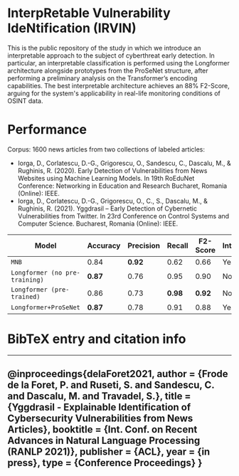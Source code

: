# InterpRetable Vulnerability IdeNtification (IRVIN)

This is the public repository of the study in which we introduce an interpretable approach to the subject of cyberthreat early detection. In particular, an interpretable classification is performed using the Longformer architecture alongside prototypes from the ProSeNet structure, after performing a preliminary analysis on the Transformer’s encoding capabilities. The best interpretable architecture achieves an 88\% F2-Score, arguing for the system's applicability in real-life monitoring conditions of OSINT data.

# Performance

Corpus: 1600 news articles from two collections of labeled articles:
* Iorga, D., Corlatescu, D.-G., Grigorescu, O., Sandescu, C., Dascalu, M., & Rughinis, R. (2020). Early Detection of Vulnerabilities from News Websites using Machine Learning Models. In 19th RoEduNet Conference: Networking in Education and Research Bucharet, Romania (Online): IEEE.
* Iorga, D., Corlatescu, D.-G., Grigorescu, O., C., S., Dascalu, M., & Rughinis, R. (2021). Yggdrasil – Early Detection of Cybernetic Vulnerabilities from Twitter. In 23rd Conference on Control Systems and Computer Science. Bucharest, Romania (Online): IEEE.

| Model  | Accuracy | Precision | Recall | F2-Score | Interpretable |
|---| --- | --- | --- | --- | --- |
| `MNB` | 0.84 | **0.92** | 0.62 | 0.66 | Yes |
| `Longformer (no pre-training)` | **0.87** | 0.76 | 0.95 | 0.90 | No |
| `Longformer (pre-trained)` | 0.86 | 0.73 | **0.98** | **0.92** | No |
| `Longformer+ProSeNet` | **0.87** | 0.78 | 0.91 | 0.88 | Yes |

# BibTeX entry and citation info

---
@inproceedings{delaForet2021,
   author = {Frode de la Foret, P. and Ruseti, S. and Sandescu, C. and Dascalu, M. and Travadel, S.},
   title = {Yggdrasil - Explainable Identification of Cybersecurity Vulnerabilities from News Articles},
   booktitle = {Int. Conf. on Recent Advances in Natural Language Processing (RANLP 2021)},
   publisher = {ACL},
   year = {in press},
   type = {Conference Proceedings}
}
---
